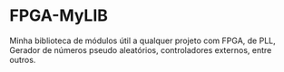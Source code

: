 # FPGA-MyLIB
Minha biblioteca de módulos útil a qualquer projeto com FPGA, de PLL, Gerador de números pseudo aleatórios, controladores externos, entre outros.
